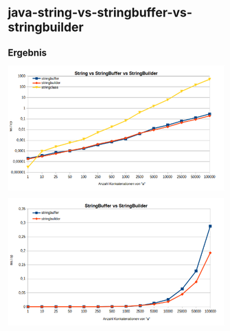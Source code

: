# java-string-vs-stringbuffer-vs-stringbuilder

## Ergebnis

![stringvsstringbuffervsstringbuilder](./diagrams/stringvsstringbuffervsstringbuilder.png)

![stringbuffervsstringbuilder](./diagrams/stringbuffervsstringbuilder.png)

